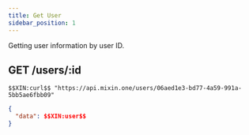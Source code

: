 ```yaml
---
title: Get User
sidebar_position: 1
---
```


Getting user information by user ID.

## GET /users/:id

```
$$XIN:curl$$ "https://api.mixin.one/users/06aed1e3-bd77-4a59-991a-5bb5ae6fbb09"
```

```json
{
  "data": $$XIN:user$$
}
```
